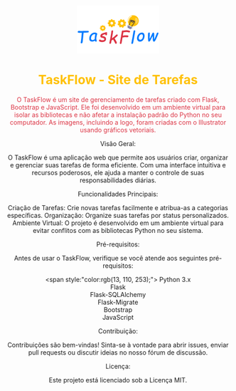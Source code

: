 <div align="center">
  <img src="./tarefas/website/static/images/taskflow.png" alt="Logo do TaskFlow">
  <h1 style="color:rgb(255, 193, 7);">TaskFlow - Site de Tarefas</h1>
  <p style="color:rgb(220, 53, 69);">O TaskFlow é um site de gerenciamento de tarefas criado com Flask, Bootstrap e JavaScript. Ele foi desenvolvido em um ambiente virtual para isolar as bibliotecas e não afetar a instalação padrão do Python no seu computador. As imagens, incluindo a logo, foram criadas com o Illustrator usando gráficos vetoriais.


Visão Geral:

O TaskFlow é uma aplicação web que permite aos usuários criar, organizar e gerenciar suas tarefas de forma eficiente. Com uma interface intuitiva e recursos poderosos, ele ajuda a manter o controle de suas responsabilidades diárias.


Funcionalidades Principais:

Criação de Tarefas: Crie novas tarefas facilmente e atribua-as a categorias específicas.
Organização: Organize suas tarefas por status personalizados.
Ambiente Virtual: O projeto é desenvolvido em um ambiente virtual para evitar conflitos com as bibliotecas Python no seu sistema.


Pré-requisitos:

Antes de usar o TaskFlow, verifique se você atende aos seguintes pré-requisitos:

<span style:"color:rgb(13, 110, 253);">
Python 3.x
<br>
Flask
<br>
Flask-SQLAlchemy
<br>
Flask-Migrate
<br>
Bootstrap
<br>
JavaScript
</span>


Contribuição:

Contribuições são bem-vindas! Sinta-se à vontade para abrir issues, enviar pull requests ou discutir ideias no nosso fórum de discussão.



Licença:

Este projeto está licenciado sob a Licença MIT.</p>
</div>

